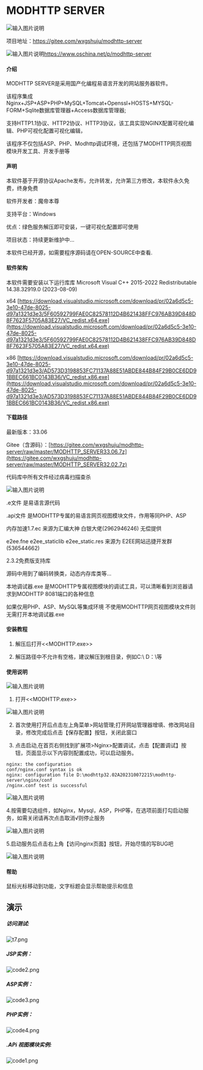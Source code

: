 # MODHTTP SERVER

![输入图片说明](fw.png)



项目地址：https://gitee.com/wxgshuju/modhttp-server

![输入图片说明](C:/git/modhttp-server/oschina.png)https://www.oschina.net/p/modhttp-server


#### 介绍
MODHTTP SERVER是采用国产化编程易语言开发的网站服务器软件。

该程序集成Nginx+JSP+ASP+PHP+MySQL+Tomcat+Openssl+HOSTS+MYSQL-FORM+Sqlite数据库管理器+Access数据库管理器;

支持HTTP1.1协议、HTTP2协议、HTTP3协议，该工具实现NGINX配置可视化编辑、PHP可视化配置可视化编辑，

该程序不仅包括ASP、PHP、Modhttp调试环境，还包括了MODHTTP网页视图模块开发工具、开发手册等


#### 声明

本软件基于开源协议Apache发布，允许转发，允许第三方修改，本软件永久免费，终身免费

软件开发者：魔帝本尊

支持平台：Windows

优点：绿色服务解压即可安装，一键可视化配置即可使用

项目状态：持续更新维护中...

本软件已经开源，如需要程序源码请在OPEN-SOURCE中查看.

#### 软件架构

本软件需要安装以下运行库库
Microsoft Visual C++ 2015-2022 Redistributable 14.38.32919.0 (2023-08-09)

x64 [https://download.visualstudio.microsoft.com/download/pr/02a6d5c5-3e10-47de-8025-d97a1321d3e3/5F60592799FAE0C82578112D4B621438FFC976AB39D848D8F7623F5705A83E27/VC_redist.x64.exe](https://download.visualstudio.microsoft.com/download/pr/02a6d5c5-3e10-47de-8025-d97a1321d3e3/5F60592799FAE0C82578112D4B621438FFC976AB39D848D8F7623F5705A83E27/VC_redist.x64.exe)

x86 [https://download.visualstudio.microsoft.com/download/pr/02a6d5c5-3e10-47de-8025-d97a1321d3e3/AD573D3198853FC71137A88E51ABDE844B84F29B0CE6DD91BBEC661BC0143B36/VC_redist.x86.exe](https://download.visualstudio.microsoft.com/download/pr/02a6d5c5-3e10-47de-8025-d97a1321d3e3/AD573D3198853FC71137A88E51ABDE844B84F29B0CE6DD91BBEC661BC0143B36/VC_redist.x86.exe)

#### 下载路径

最新版本：33.06

Gitee（含源码）：[https://gitee.com/wxgshuju/modhttp-server/raw/master/MODHTTP_SERVER33.06.7z](https://gitee.com/wxgshuju/modhttp-server/raw/master/MODHTTP_SERVER32.02.7z)

代码库中所有文件经过病毒扫描查杀

![输入图片说明](t0.png)


.e文件    是易语言源代码

.api文件  是MODHTTP专属的易语言网页视图模块文件，作用等同PHP、ASP

内存加速1.7.ec  来源为汇编大神 白银大佬(2962946246) 无偿提供


e2ee.fne e2ee_staticlib e2ee_static.res 来源为 E2EE网站迅捷开发群(536544662) 

2.3.2免费版支持库

源码中用到了编码转换类，动态内存库类等...


本地调试器.exe   是MODHTTP专属视图模块的调试工具，可以清晰看到浏览器请求到MODHTTP 8081端口的各种信息

如果仅用PHP、ASP、MySQL等集成环境 不使用MODHTTP网页视图模块文件则无需打开本地调试器.exe


#### 安装教程

1.  解压后打开<<MODHTTP.exe>>

2.  解压路径中不允许有空格，建议解压到根目录，例如C:\ D：\等

#### 使用说明

![输入图片说明](t1.png)

1.  打开<<MODHTTP.exe>>

![输入图片说明](t2.png)

2.  首次使用打开后点击左上角菜单>网站管理;打开网站管理器增填、修改网站目录，修改完成后点击【保存配置】按钮，关闭此窗口

3.  点击启动,在首页右侧找到扩展项>Nginx>配置调试，点击【配置调试】按钮，页面显示以下内容则配置成功，可以启动服务。

```
nginx: the configuration 
conf/nginx.conf syntax is ok
nginx: configuration file D:\modhttp32.02A202310072215\modhttp-server\nginx/conf
/nginx.conf test is successful
```
![输入图片说明](t3.png)

4.按需要勾选组件，如Nginx，Mysql，ASP，PHP等，在选项前面打勾启动服务，如需关闭请再次点击取消√则停止服务

![输入图片说明](t4.png)

5.启动服务后点击右上角【访问nginx页面】按钮，开始尽情的写BUG吧

![输入图片说明](t5.png)


#### 帮助

鼠标光标移动到功能，文字标题会显示帮助提示和信息

## 演示



##### 访问测试:

![t7.png](C:\git\modhttp-server\开源代码\t7.png)

##### JSP实例：

![code2.png](C:\git\modhttp-server\开源代码\code2.png)

##### ASP实例：

![code3.png](C:\git\modhttp-server\开源代码\code3.png)

##### PHP实例：

![code4.png](C:\git\modhttp-server\开源代码\code4.png)

##### .APi 视图模块实例:

![code1.png](code1.png)
